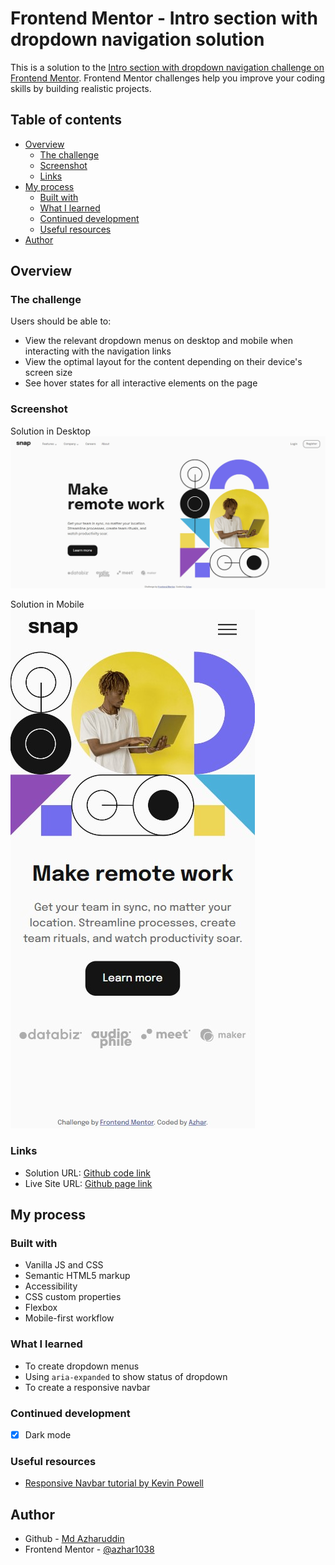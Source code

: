 # Frontend Mentor - Intro section with dropdown navigation solution

This is a solution to the [Intro section with dropdown navigation challenge on Frontend Mentor](https://www.frontendmentor.io/challenges/intro-section-with-dropdown-navigation-ryaPetHE5). Frontend Mentor challenges help you improve your coding skills by building realistic projects. 

## Table of contents

- [Overview](#overview)
  - [The challenge](#the-challenge)
  - [Screenshot](#screenshot)
  - [Links](#links)
- [My process](#my-process)
  - [Built with](#built-with)
  - [What I learned](#what-i-learned)
  - [Continued development](#continued-development)
  - [Useful resources](#useful-resources)
- [Author](#author)

## Overview

### The challenge

Users should be able to:

- View the relevant dropdown menus on desktop and mobile when interacting with the navigation links
- View the optimal layout for the content depending on their device's screen size
- See hover states for all interactive elements on the page

### Screenshot

Solution in Desktop  
![Desktop image](./design/solution-desktop.jpg)

Solution in Mobile  
![Mobile image](./design/solution-mobile.jpg)

### Links

- Solution URL: [Github code link](https://github.com/azhar1038/frontendmentor/tree/main/intro-section-with-dropdown-navigation)
- Live Site URL: [Github page link](https://azhar1038.github.io/frontendmentor/intro-section-with-dropdown-navigation)

## My process

### Built with

- Vanilla JS and CSS
- Semantic HTML5 markup
- Accessibility
- CSS custom properties
- Flexbox
- Mobile-first workflow

### What I learned

- To create dropdown menus
- Using `aria-expanded` to show status of dropdown
- To create a responsive navbar

### Continued development

- [x] Dark mode

### Useful resources

- [Responsive Navbar tutorial by Kevin Powell](https://www.youtube.com/watch?v=HbBMp6yUXO0&t=359s)

## Author

- Github - [Md Azharuddin](https://github.com/azhar1038)
- Frontend Mentor - [@azhar1038](https://www.frontendmentor.io/profile/azhar1038)
